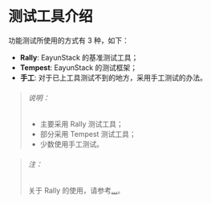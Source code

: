 # 测试工具介绍

功能测试所使用的方式有 3 种，如下：

* **Rally**: EayunStack 的基准测试工具；
* **Tempest**: EayunStack 的测试框架；
* **手工**: 对于已上工具测试不到的地方，采用手工测试的办法。

> ###### 说明：
> * 主要采用 Rally 测试工具；
> * 部分采用 Tempest 测试工具；
> * 少数使用手工测试。

> ###### 注：
> 关于 Rally 的使用，请参考[...]()。
